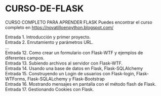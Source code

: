 # CURSO-DE-FLASK
CURSO COMPLETO PARA APRENDER FLASK
Puedes encontrar el curso completo en https://novatilloenpython.blogspot.com/

Entrada 1. Introducción y primer proyecto.<br />
Entrada 2. Enrutamiento y parámetros URL.<br />
...<br />
Entrada 12. Como crear un formulario con Flask-WTF y ejemplos de diferentes campos.<br />
Entrada 13. Subiendo archivos al servidor con Flask-WTF.<br />
Entrada 14. Usando una base de datos en Flask, Flask-SQLAlchemy<br />
Entrada 15. Construyendo un Login de usuarios con Flask-login, Flask-WTForms, Flask-SQLALchemy y Flask-Bootstrap<br />
Entrada 16. Mostrando mensajes en pantalla con el método flash de Flask.<br />
Entrada 17. Gestionando Cookies con Flask.
